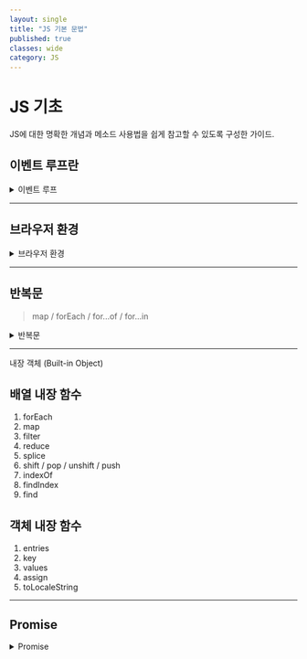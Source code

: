 ```yaml
---
layout: single
title: "JS 기본 문법"
published: true
classes: wide
category: JS
---
```


# JS 기초

JS에 대한 명확한 개념과 메소드 사용법을 쉽게 참고할 수 있도록 구성한 가이드.

## 이벤트 루프란

<details>
<summary>이벤트 루프</summary>
<div>
<hr />
JS는 싱글쓰레드 언어라고 들은 적이 있을 것이다. 싱글쓰레드면 한 번에 하나의 작업만 수행할 수 있다. 하지만 JS를 사용해 보면 멀티쓰레드처럼 여러 작업을 동시에 실행하는 것을 볼 수 있다. 그렇다면 JS는 왜 싱글쓰레드 언어라고 불리는 것인가?

이유는 ```이벤트 루프(Event Loop)```가 싱글쓰레드이기 때문이다.
정리하자면, 브라우저나 NodeJs와 같은 멀티쓰레드 환경에서 JS가 실행되고 메인 쓰레드로 **이벤트 루프를** 사용함으로 멀티쓰레드처럼 사용할 수 있던 것이다.

이를 확실히 이해하기 위해선 JS 동작 과정을 알아야 한다.

### JS 동작 과정


![js_basic](../assets/img/js_basic.png)

위 사진은 전체 과정을 그린 것이며, 하나씩 정리해가며 살펴보자.

#### Code Area
JS 코드를 실행하기 위해 저장하는 영역이다.

#### Call Stack
실행 중인 함수를 추적하고 계산을 수행하며, 지역 변수를 LIFO(Last In First Out) 방식으로 저장한다. 원시 타입 데이터도 이곳에 저장한다.

#### Heap
참조 타입(객체 등)이 저장되는 영역으로, 메모리 할당이 LIFO(Last In First Out) 방식이 아닌 랜덤하게 이루어진다. JS 엔진의 가비지 컬렉터가 메모리 누수를 방지하며 관리를 담당한다.

###### 변수의 필요 유무를 판단하고 메모리에서 제거하는 역할을 하는 것이 가비지 컬렉션이다. 가비지 컬렉션으로 자동 메모리 관리가 가능하다.

#### Callback Queue

비동기 코드가 들어가고, 실행을 위해 대기하는 곳이다. JS 코드가 실행 중에 이벤트를 만나면 해당 이벤트들은 콜백 큐에 쌓인다. 스택과 다르게 큐이므로, 선입선출된다는 특징이 있다.

#### 이벤트 루프

싱글 스레드인 JS의 작업을 멀티 스레드로 돌려 작업을 동시에 처리시키거나, 여러 작업 중 어떤 작업을 우선 동작 시킬지 결정하는 것이 이벤트 루프다.

브라우저 내부의 콜 스택, 콜백 큐, Web APIs 등의 요소를 모니터링 하며 비동기적으로 실행되는 작업을 관리하고, 순서대로 처리하여 프로그램 실행 흐름을 제어한다.

즉, 브라우저 동작을 제어하는 관리자이다.

###### Web APIs는 타이머, 네트워크 요청, 파일 입출력, 이벤트 처리 등 브라우저에서 제공하는 다양한 API를 포괄하는 총칭이다. 


#### JS Engine

JS 엔진은 JS 코드를 실행하는 프로그램으로, 주요 구성 요소는 파싱, 컴파일, 실행 등을 처리하는 인터프리터와 컴파일러다.

콜 스택, 힙, 콜백 큐는 **JS 엔진이 사용하는 실행 환경(런타임)**의 일부로, JS 엔진 자체와는 구분되는 개념이다.

</div>
</details>

---

## 브라우저 환경

<details>
<summary>브라우저 환경</summary>
<div>
<hr />


JS는 웹 브라우저에서 사용하려고 만든 언어다. 이후 업데이트를 통해 다양한 사용처와 플랫폼을 지원하는 언어로 진화했다.

JS가 돌아가는 플랫폼은 호스트(host) 라고 불린다. 호스트는 브라우저, 웹서버, 심지어는 커피 머신이 될 수도 있다고 한다. 각 플랫폼은 해당 플랫폼에 특정되는 기능을 제공하는데, JS 명세서에선 이를 호스트 환경(host environment) 이라고 부른다.

호스트 환경은 플랫폼에 특정되는 객체와 함수를 제공한다. 웹 브라우저는 웹 페이지를 제어하기 위한 수단을 제공하고, Node.js는 서버 사이드 기능을 제공해준다.

아래 사진은 호스트 환경이 웹 브라우저일 때를 정리한 것이다.

![object](../assets/img/windowObjects.svg)

최상단에 window 루트 객체가 존재한다. (하위 DOM, BOM, JS)
* JS 코드의 전역 객체이다.
* '브라우저 창(browser window)'을 대변하고, 이를 제어할 수 있는 메서드를 제공한다.

문서 객체 모델(Document Object Model, DOM)은 웹 페이지 내의 모든 콘텐츠를 객체로 나타내주며 수정 가능하다.
document 객체는 페이지의 기본 ‘진입점’ 역할을 한다. document 객체를 이용해 페이지 내 그 무엇이든 변경할 수 있고, 원하는 것을 만들 수도 있다.

브라우저 객체 모델(Browser Object Model, BOM)은 문서 이외의 모든 것을 제어하기 위해 브라우저(호스트 환경)가 제공하는 추가 객체를 나타낸다.
ex. 현재 사용 중인 브라우저 정보를 알려주는 ```navigator.userAgent```와 브라우저가 실행 중인 운영체제 정보를 알려주는 ```navigator.platform```.
ex. ```location``` 객체는 현재 URL을 읽을 수 있게 해주고 새로운 URL로 변경(redirect)할 수 있게 해준다.

```alert/confirm/prompt``` 도 BOM의 일부다. 문서와 직접 연결되어 있지 않지만, 사용자와 브라우저 사이의 소통을 도와주는 순수 브라우저 메소드다.

<!-- 호스트 환경이 웹 브라우저일 때 사용할 수 있는 기능을 알기 위해서 

-->
</div>
</details>


---

## 반복문
> map / forEach / for...of / for...in


<details>
<summary>반복문</summary>
<div>
<hr />
  
* map: 배열의 각 요소를 순회하고, 그 결과로 새로운 배열을 반환한다. 주로 값을 변환하여 새로운 배열을 만들 때 사용된다.

* forEach: 배열의 각 요소를 순회하며, 반환값이 없고 새 배열을 생성하지 않는다. 요소에 대한 작업은 가능하지만, 주로 **부수 효과**를 줄 때 유용하다.
###### 부수 효과: 외부 상태나 변수에 영향을 주는 작업을 의미

* for...of: 배열, 문자열, Set, Map 등 **이터러블** 객체를 순회하며, 각 요소 값을 직접 사용할 수 있다. 주로 배열과 이터러블 객체에서 요소를 순회할 때 적합하다.
###### 이터러블: 자료를 반복할 수 있는, Symbol.iterator가 구현된 객체를 말한다. Symbol.iterator는 객체를 반복 가능한(iterable) 객체로 만들어주는 특수한 심볼 프로퍼티이다. 간혹 'undefined' is not iterable 에러가 나는데, 이터러블 타입의 인자를 받아야 하는 메소드가 다른 타입의 값을 받았기 때문이다.

* for...in: 객체의 모든 열거 가능한 속성 키를 순회한다. 주로 객체의 속성 키에 접근할 때 사용된다.
###### 배열에는 비추천 (인덱스와 순서가 달라질 수 있음)

</div>
</details>

---

내장 객체 (Built-in Object)

## 배열 내장 함수
1. forEach
2. map
3. filter
4. reduce
5. splice
6. shift / pop / unshift / push
7. indexOf
8. findIndex
9. find

    

## 객체 내장 함수 
1. entries
2. key
3. values
4. assign
5. toLocaleString

---

## Promise

<details>
<summary>Promise</summary>
<div>
<hr />


Promise 객체는 비동기 작업의 완료나 실패를 나타내는 독자적인 객체다 (ex. Array, Object). 비동기 작업이 끝날 때까지 결과를 기다리는 것이 아닌, 결과를 제공하겠다는 '약속'을 반환한다는 의미로 Promise라 불리게 되었다.

Promise는 함수로 감싸 사용하는 것이 일반적이다.

```javascript
function promiseFunction() {
  return new Promise((resolve, reject) => {
    if () {
      resolve();
    } else {
      reject();
    }
  });
}
```

위처럼 프로미스 객체를 반환하는 함수를 생성하고 호출하면 프로미스 생성자를 반환한다. (생성된 프로미스 객체를 함수 반환값으로 사용하는 기법). 이처럼 프로미스 객체를 함수로 만드는 이유는 3가지가 있다.

* 재사용성 : 필요할 때마다 호출하여, 반복되는 비동기 작업을 효율적으로 처리할 수 있다.
* 가독성 : 코드의 구조가 명확해져, 비동기 작업의 정의와 사용을 분리해 코드의 가독성을 높일 수 있다.
* 확장성 : 인자를 전달하여 동적으로 비동기 작업을 수행할 수 있다. 또한 여러 개의 프로미스 객체를 반환하는 함수들을 연결하여 복잡한 비동기 로직을 구현할 수 있다.

### async

function 앞에 ```async```를 붙이면 해당 함수는 항상 Promise 객체를 반환한다. 이 특징 덕분에, async 함수 내에서 반환하는 값이 프로미스가 아니어도 자동으로 Promise.resolve()로 감싸져 반환된다.

예를 들어, 아래와 같은 상황이 있다.

#### 일반 함수의 반환

```javascript
function normalFunction() {
  return 42;
}

console.log(normalFunction()); // 42
```

#### async 함수의 반환
```javascript
async function asyncFunction1() {
  return 42;
}

console.log(asyncFunction()); // Promise { 42 }

async function asyncFunction2() {
  return Promise.resolve(42);
}

```

위의 두 함수 모두 Promise를 반환하는데, 첫 번째 함수는 반환 값 42가 자동으로 Promise.resolve(42)로 감싸져 반환되는 것이다.

이런 특징은 async/await 패턴에서 값을 처리할 때 일관성을 유지할 수 있게 해 주는 중요한 동작이다.

### await

```await``` 은 async 함수 안에서만 동작한다.

JS는 await 키워드를 만나면 Promise가 처리될 때까지 기다린다. 결과는 그 이후 반환된다.

예를 들어, 1초 후 이행되는 Promise 코드를 통해 await가 어떻게 동작하는지 살펴보자.

```javascript
async function asyncFunction() {

  let promise = new Promise((resolve, reject) => {
    setTimeout(() => resolve("완료"), 1000)
  });

  let result = await promise; // promise가 처리될 때까지 기다림

  alert(result); // "완료"
}

asyncFunction();
```

함수를 호출하고, 함수 본문이 실행되는 도중 await 줄에서 실행이 잠시 **중단**되었다가 Promise가 처리되면 재개한다.
이때 Promise 객체의 결과값이 변수 result에 할당된다. 따라서 위 예시를 실행하면 1초 뒤 **완료**가 출력된다.

<!-- 비동기 -->
Promise가 처리되길 기다리는 동안엔 엔진이 다른 일(다른 스크립트 실행, 이벤트 처리 등)을 할 수 있기 때문에, CPU 리소스가 낭비되지 않는다.

또한 promise.then보다 가독성 좋고, 사용하기 쉬워 Promise의 result 값을 얻는데 유용하다.
</div>
</details>
